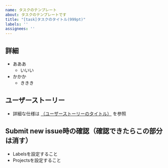 ```yaml
---
name: タスクのテンプレート
about: タスクのテンプレートです
title: "[task]タスクのタイトル(999pt)"
labels: ''
assignees: ''
---
```


## 詳細
- あああ
  - いいい
- かかか
  - ききき

##  ユーザーストーリー
 - 詳細な仕様は [（ユーザーストーリーのタイトル）](https://github.com/esminc/wkwk-office/issues/999) を参照

## Submit new issue時の確認（確認できたらこの部分は消す）
- Labelsを設定すること
- Projectsを設定すること
